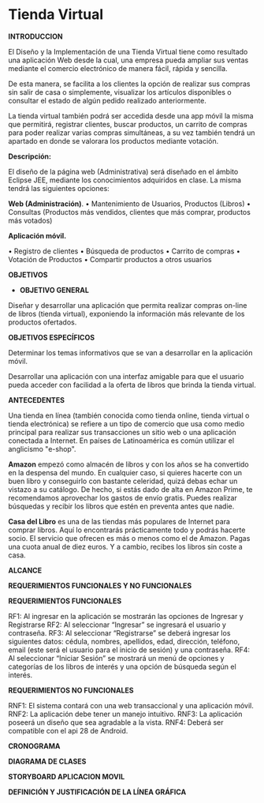 # Tienda Virtual
**INTRODUCCION** 

El  Diseño  y  la  Implementación  de  una  Tienda  Virtual  tiene  como  resultado  una  aplicación  Web  desde  la  cual,  una  empresa  pueda  ampliar  sus  ventas mediante el  comercio electrónico  de manera  fácil,  rápida y sencilla.

De  esta  manera,  se  facilita  a  los  clientes  la  opción  de  realizar  sus  compras  sin  salir  de  casa  o  simplemente,  visualizar  los  artículos  disponibles  o  consultar  el  estado  de  algún  pedido  realizado  anteriormente.

La tienda virtual también podrá ser accedida desde una app móvil la misma que permitirá, registrar clientes, buscar productos, un carrito de compras para poder realizar varias compras simultáneas, a su vez también tendrá un apartado en donde se valorara los productos mediante votación. 

**Descripción:**

El diseño de la página web (Administrativa) será diseñado en el ámbito Eclipse JEE, mediante los conocimientos adquiridos en clase.  La misma tendrá las siguientes opciones:

**Web (Administración)**.
•	Mantenimiento de Usuarios, Productos (Libros)
•	Consultas (Productos más vendidos, clientes que más comprar, productos más votados)

**Aplicación móvil.** 

•	Registro de clientes
•	Búsqueda de productos
•	Carrito de compras 
•	Votación de Productos 
•	Compartir productos a otros usuarios 



**OBJETIVOS**

* **OBJETIVO GENERAL**

Diseñar y desarrollar una aplicación que permita realizar compras on-line de libros (tienda virtual), exponiendo la información más relevante de los productos ofertados. 


**OBJETIVOS ESPECÍFICOS**

Determinar los temas informativos que se van a desarrollar en la aplicación móvil.

Desarrollar una aplicación con una interfaz amigable para que el usuario pueda acceder con facilidad a la oferta de libros que brinda la tienda virtual.

**ANTECEDENTES**

Una tienda en línea (también conocida como tienda online, tienda virtual o tienda electrónica) se refiere a un tipo de comercio que usa como medio principal para realizar sus transacciones un sitio web o una aplicación conectada a Internet. En países de Latinoamérica es común utilizar el anglicismo "e-shop".

**Amazon** empezó como almacén de libros y con los años se ha convertido en la despensa del mundo. En cualquier caso, si quieres hacerte con un buen libro y conseguirlo con bastante celeridad, quizá debas echar un vistazo a su catálogo. De hecho, si estás dado de alta en Amazon Prime, te recomendamos aprovechar los gastos de envío gratis. Puedes realizar búsquedas y recibir los libros que estén en preventa antes que nadie.

**Casa del Libro** es una de las tiendas más populares de Internet para comprar libros. Aquí lo encontrarás prácticamente todo y podrás hacerte socio. El servicio que ofrecen es más o menos como el de Amazon. Pagas una cuota anual de diez euros. Y a cambio, recibes los libros sin coste a casa.

**ALCANCE**

**REQUERIMIENTOS FUNCIONALES Y NO FUNCIONALES**

  **REQUERIMIENTOS FUNCIONALES**
  
RF1: Al ingresar en la aplicación se mostrarán las opciones de Ingresar y Registrarse
RF2: Al seleccionar “Ingresar” se ingresará el usuario y contraseña.
RF3: Al seleccionar “Registrarse” se deberá ingresar los siguientes datos: cédula, nombres, apellidos, edad, dirección, teléfono, email (este será el usuario para el inicio de sesión) y una contraseña. 
RF4: Al seleccionar “Iniciar Sesión” se mostrará un menú de opciones y categorías de los libros de interés y una opción de búsqueda según el interés. 

  **REQUERIMIENTOS NO FUNCIONALES**
  
RNF1: El sistema contará con una web transaccional y una aplicación móvil.
RNF2: La aplicación debe tener un manejo intuitivo.
RNF3: La aplicación poseerá un diseño que sea agradable a la vista.
RNF4: Deberá ser compatible con el api 28 de Android.


**CRONOGRAMA**

**DIAGRAMA DE CLASES**

**STORYBOARD APLICACION MOVIL**

**DEFINICIÓN Y JUSTIFICACIÓN DE LA LÍNEA GRÁFICA**



